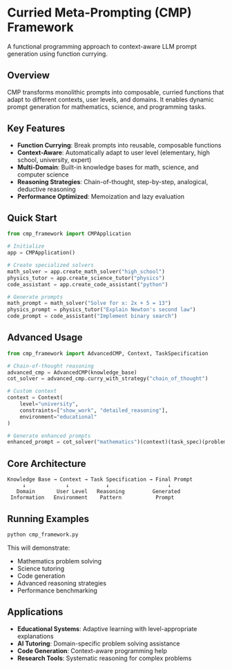 # Curried Meta-Prompting (CMP) Framework

A functional programming approach to context-aware LLM prompt generation using function currying.

## Overview

CMP transforms monolithic prompts into composable, curried functions that adapt to different contexts, user levels, and domains. It enables dynamic prompt generation for mathematics, science, and programming tasks.

## Key Features

- **Function Currying**: Break prompts into reusable, composable functions
- **Context-Aware**: Automatically adapt to user level (elementary, high school, university, expert)
- **Multi-Domain**: Built-in knowledge bases for math, science, and computer science
- **Reasoning Strategies**: Chain-of-thought, step-by-step, analogical, deductive reasoning
- **Performance Optimized**: Memoization and lazy evaluation

## Quick Start

```python
from cmp_framework import CMPApplication

# Initialize
app = CMPApplication()

# Create specialized solvers
math_solver = app.create_math_solver("high_school")
physics_tutor = app.create_science_tutor("physics")
code_assistant = app.create_code_assistant("python")

# Generate prompts
math_prompt = math_solver("Solve for x: 2x + 5 = 13")
physics_prompt = physics_tutor("Explain Newton's second law")
code_prompt = code_assistant("Implement binary search")
```

## Advanced Usage

```python
from cmp_framework import AdvancedCMP, Context, TaskSpecification

# Chain-of-thought reasoning
advanced_cmp = AdvancedCMP(knowledge_base)
cot_solver = advanced_cmp.curry_with_strategy("chain_of_thought")

# Custom context
context = Context(
    level="university",
    constraints=["show_work", "detailed_reasoning"],
    environment="educational"
)

# Generate enhanced prompts
enhanced_prompt = cot_solver("mathematics")(context)(task_spec)(problem)
```

## Core Architecture

```
Knowledge Base → Context → Task Specification → Final Prompt
     ↓             ↓            ↓                   ↓
   Domain       User Level   Reasoning         Generated
 Information   Environment    Pattern           Prompt
```

## Running Examples

```bash
python cmp_framework.py
```

This will demonstrate:
- Mathematics problem solving
- Science tutoring
- Code generation
- Advanced reasoning strategies
- Performance benchmarking

## Applications

- **Educational Systems**: Adaptive learning with level-appropriate explanations
- **AI Tutoring**: Domain-specific problem solving assistance
- **Code Generation**: Context-aware programming help
- **Research Tools**: Systematic reasoning for complex problems
